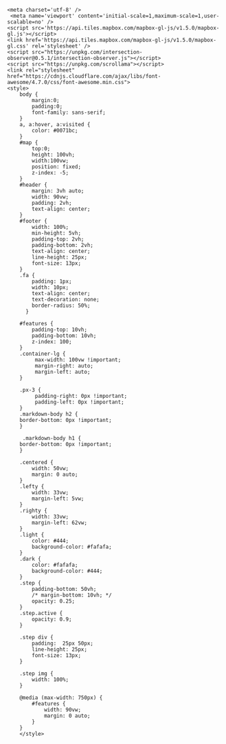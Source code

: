 <html>
<head>
<!-- Global site tag (gtag.js) - Google Analytics -->
<script async src="https://www.googletagmanager.com/gtag/js?id=G-RD6956Y706"></script>
<script>
  window.dataLayer = window.dataLayer || [];
  function gtag(){dataLayer.push(arguments);}
  gtag('js', new Date());

  gtag('config', 'G-RD6956Y706');
</script>

    <meta charset='utf-8' />
     <meta name='viewport' content='initial-scale=1,maximum-scale=1,user-scalable=no' />
    <script src='https://api.tiles.mapbox.com/mapbox-gl-js/v1.5.0/mapbox-gl.js'></script>
    <link href='https://api.tiles.mapbox.com/mapbox-gl-js/v1.5.0/mapbox-gl.css' rel='stylesheet' />
    <script src="https://unpkg.com/intersection-observer@0.5.1/intersection-observer.js"></script>
    <script src="https://unpkg.com/scrollama"></script>
    <link rel="stylesheet" href="https://cdnjs.cloudflare.com/ajax/libs/font-awesome/4.7.0/css/font-awesome.min.css">
    <style>
        body {
            margin:0; 
            padding:0; 
            font-family: sans-serif;
        }
        a, a:hover, a:visited {
            color: #0071bc;
        }
        #map {
            top:0; 
            height: 100vh;
            width:100vw;
            position: fixed;
            z-index: -5;
        }
        #header {
            margin: 3vh auto;
            width: 90vw;
            padding: 2vh;
            text-align: center;
        }
        #footer {
            width: 100%;
            min-height: 5vh;
            padding-top: 2vh;
            padding-bottom: 2vh;
            text-align: center;
            line-height: 25px;
            font-size: 13px;
        }
        .fa {
            padding: 1px;
            width: 10px;
            text-align: center;
            text-decoration: none;
            border-radius: 50%;
          }
          
        #features {
            padding-top: 10vh;
            padding-bottom: 10vh;
            z-index: 100;
        }
        .container-lg {
             max-width: 100vw !important;
             margin-right: auto;
             margin-left: auto;
        }   
        
        .px-3 {
             padding-right: 0px !important;
             padding-left: 0px !important;
        }
        .markdown-body h2 {
        border-bottom: 0px !important;
        }
        
         .markdown-body h1 {
        border-bottom: 0px !important;
        }
        
        .centered {
            width: 50vw;
            margin: 0 auto;
        }
        .lefty {
            width: 33vw;
            margin-left: 5vw;
        }
        .righty {
            width: 33vw;
            margin-left: 62vw;
        }
        .light {
            color: #444;
            background-color: #fafafa;
        }
        .dark {
            color: #fafafa;
            background-color: #444;
        }
        .step {
            padding-bottom: 50vh;
            /* margin-bottom: 10vh; */
            opacity: 0.25;
        }
        .step.active {
            opacity: 0.9;
        }

        .step div {
            padding:  25px 50px;
            line-height: 25px;
            font-size: 13px;
        }

        .step img {
            width: 100%;
        }

        @media (max-width: 750px) {
            #features {
                width: 90vw;
                margin: 0 auto;
            }
        }
        </style>
</head>
<body>

<div id="map"></div>
<div id="story"></div>
<script>
var config = {
    style: 'mapbox://styles/reachabove/ckgqu406e4rc119o31llg01wk',
    accessToken: 'pk.eyJ1IjoicmVhY2hhYm92ZSIsImEiOiJjazA1ZnBuam8zbDBlM2htdnFzazc1bjI1In0.GlSlBxjbFhFjoassRsXKiA',
    showMarkers: false,
    theme: 'dark',
    alignment: 'left',
    title: 'Staying Active during the Pandemic',
    subtitle: 'Local Adventures of Sam & Evan (6 & 4 years old)',
    byline: 'by the Houston Family',
    footer: 'More on our biking adventures <a href="https://www.instagram.com/reach.above/" class="fa fa-instagram"></a> | Maps and Stuff <a href="https://twitter.com/reach_above" class="fa fa-twitter"></a></br>Special thanks to:</br>Mapbox Solutions Architecture and @lobenichou for the Scrollytelling Template | @John_M_Nelson for the Firefly ArcGIS Blog | @jonni_walker for the Glow Effect Blog',
    chapters: [
        {
            id: 'Opportunity',
            title: 'Outdoor Opportunity',
            image: './mapathon/S_E_D.jpg',
            description: 'With school, sports and indoor activites cancelled we had more opportunities to get outside and explore our community. To do that we rode our bikes all around our community and nearby trails',
            location: {
                center: [-78.69037, 43.93645 ],
                zoom: 11.74,
                pitch: 0.00,
                bearing: -2.30
            },
            onChapterEnter: [
                {
                    layer: 'strava-1',
                    opacity: 0.8
                },
                 {
                    layer: 'strava-2',
                    opacity: 0.6
                }
            ],
            onChapterExit: [
                {
                    layer: 'strava-1',
                    opacity: 0.8
                },
                 {
                    layer: 'strava-2',
                    opacity: 0.6
                }
            ]
        },
        {
            id: 'local',
            title: 'Our Local Rides',
            image: '',
            description: 'Almost everyday we got outside and rode our bikes. The darker the red and wider the line the further the ride',
            location: {
                center: [-78.68791, 43.91651],
                zoom: 13.06,
                pitch: 0.00,
                bearing: 0.00
            },
            onChapterEnter: [],
            onChapterExit: []
       
        },
        {
            id: 'Weather',
            title: 'We rode in all sorts of weather. Rain, Snow, Cold and Hot',
            image: './mapathon/S_E.jpg',
            description: 'Here is a picture mid-ride in a snow storm.',
            location: {
                center: [-78.67219, 43.92559],
                zoom: 17.08,
                pitch: 60.00,
                bearing: -8.00
            },
			
            onChapterEnter: [],
            onChapterExit: []
            
        },
        {
            id: 'Joseph',
            title: 'We went exploring all sorts of places. We went to our school',
            image: '',
            description: '<a href="https://http://stjosephbowmanville.pvnccdsb.on.ca/">St. Joseph C.E.S. Bowmanville</a>',
            location: {
                center: [-78.675, 43.904],
                zoom: 16.73,
                pitch: 60.00,
                bearing: 0.00
            },
            onChapterEnter: [
                {
                    layer: 'buildings',
                    opacity: 0.8
                },
            ],
            onChapterExit: [
                {
                    layer: 'buildings',
                    opacity: 0.8
                }
            ]
        },
    {
            id: 'Daycare',
            title: 'And to Evans Daycare',
            image: '',
            description: 'In June - Instead of a drive-by, we did a ride-by, to say farewell to Evan teachers as he is off to J.K. ',
            location: {
                center: [-78.69655, 43.90521 ],
                zoom: 17.02,
                pitch: 60.00,
                bearing: 43.20
            },
            onChapterEnter: [
                {
                    layer: 'buildings',
                    opacity: 0.8
                }
            ],
            onChapterExit: [
                {
                    layer: 'buildings',
                    opacity: 0.0
                }
            ]
        },
        {
            id: 'Jury',
            title: 'We discovered some of Bowmanvilles Histoy - Over the bridge to the Jury Lands',
            image: './mapathon/Skids.gif',
            description: 'During the years 1941 to 1945 the property was used as a German prisoner-of-war camp. The camp was used primarily for German officers, with over 800 prisoners occupying the camp at times. Read more at <a href="https://www.jurylandsfoundation.com">Jury Land Foundation</a>',
            location: {
                center: [-78.66974, 43.92563],
                zoom: 15.30,
                pitch: 0.00,
                bearing: 0.00
            },
             onChapterEnter: [],
             onChapterExit: []
        },
            {
            id: 'Dirt Jumps',
            title: 'We loved being dare-devils at the Jackman Rd Dirt Jumps',
            image: './mapathon/Jackman.gif',
            description: 'We went here a lot you can tell by all the lines overlapping near the river and all the lines with the trips to this excellent area.',
            location: {
                center: [-78.702, 43.920],
                zoom: 15.54,
                pitch: 0.00,
                bearing: 0.00
            },
             onChapterEnter: [],
             onChapterExit: []
        },
           {
            id: 'Creeks',
            title: 'We travelled along the paved and gravel paths. Our favourites run parallel to the Bowmanville Creek and the Soper Creek',
            image: './mapathon/Hill.gif',
            description: 'Lots of work is going into connecting these two trails together and to the waterfront trail. And protecting the Salmon. Thank you <a href="https://valleys2000.ca/">Valleys 2000</a>',
            location: {
                center: [ -78.68791,43.90641],
                zoom:  14.63,
                pitch: 60.00,
                bearing:  -37.05
            },
             onChapterEnter: [
                {
                    layer: 'strava-1',
                    opacity: 0.8
                },
                 {
                    layer: 'strava-2',
                    opacity: 0.6
                }
            ],
            onChapterExit: [
                {
                    layer: 'strava-1',
                    opacity: 0.0
                },
                 {
                    layer: 'strava-2',
                    opacity: 0.0
                }
            ]
        },
        
        {
            id: 'Longest',
            title: 'Our longest rides were 12KM here is what it looks like on the map.',
            image: '',
            description: '',
            location: {
                center: [-78.68791, 43.91651],
                zoom: 13.06,
                pitch: 0.00,
                bearing: 0.00
            },
             onChapterEnter: [
                {
                    layer: 'strava-1l',
                    opacity: 0.8
                },
                 {
                    layer: 'strava-2l',
                    opacity: 0.6
                }
            ],
            onChapterExit: [
                {
                    layer: 'strava-1l',
                    opacity: 0.0
                },
                 {
                    layer: 'strava-2l',
                    opacity: 0.0
                }
            ]
        },
        
       {
            id: 'Orono',
            title: 'Just a 10 minute drive from us is the Orono Crown Lands',
            image: './mapathon/S_E4.jpg',
            description: 'We were lucky to have these trails available to us since March 2020. Thank you <a href="https://oronocrownlands.com/">Orono Crown Lands</a>',
            location: {
                center: [-78.62617, 43.97136 ],
                zoom: 14.31,
                pitch: 37.00,
                bearing: -19.02
            },
            onChapterEnter: [],
            onChapterExit: []
        },
        
    {
            id: 'Uxbridge Bike Park',
            title: 'We travel a bit further simetimes to the Uxbridge Rotary Bike Park',
            image: './mapathon/BP_Evan.gif',
            description: 'There are no GPS tracks here, but we love riding the pump track in Uxbridge.',
            location: {
                center: [ -79.12724, 44.12500],
                zoom: 17.35,
                pitch: 60.00,
                bearing: 76.80
            },
             onChapterEnter: [],
             onChapterExit: []
        },
         {
            id: 'Durham Forest',
            title: 'But we have the most fun at Durham Forest. It has some of the best Mountain Biking in Ontario',
            image: './mapathon/Double.gif',
            description: 'Check out this fantastic organization building these wicked trails. <a href="https://durhammountainbiking.ca/">DMBA</a>',
            location: {
                center: [-79.08406, 44.04963],
                zoom: 14.65,
                pitch: 0.00,
                bearing: 0.00
            },
            onChapterEnter: [],
            onChapterExit: []
        },
        {
            id: 'Running',
            title: 'How active have we been so far?',
            image: './mapathon/Evan_Balance.gif',
            description: '',
            location: {
                center: [ -78.68438, 43.91550],
                zoom: 13.17,
                pitch: 60.00,
                bearing: 0.00
            },
             onChapterEnter: [],
             onChapterExit: []
        },
         {
            id: 'Stats',
            title: 'From March 2020 to October 2020 we have completed:',
            image: '',
            description: '<p> 160 Activities </br>Travelled 800KM </br>Went up 5000M in Elevation</br>and had a Max Speed of 28KPH</p> ',
            location: {
                center: [ -78.68438, 43.91550],
                zoom: 13.17,
                pitch: 60.00,
                bearing: 0.00
            },
            onChapterEnter: [],
            onChapterExit: []
        },
        {
            id: 'Closing',
            title: 'We hope you have enjoyed our story and that you are staying safe healthy and active during this time as well ',
            image: './mapathon/Collage.png',
            description: '',
            location: {
                center: [ -78.68438, 43.91550],
                zoom: 13.17,
                pitch: 60.00,
                bearing: 0.00
            },
             onChapterEnter: [],
             onChapterExit: []
        }
    ]
};

</script>
<script>
var layerTypes = {
    'fill': ['fill-opacity'],
    'line': ['line-opacity'],
    'circle': ['circle-opacity', 'circle-stroke-opacity'],
    'symbol': ['icon-opacity', 'text-opacity'],
    'raster': ['raster-opacity'],
    'fill-extrusion': ['fill-extrusion-opacity']
}

var alignments = {
    'left': 'lefty',
    'center': 'centered',
    'right': 'righty'
}

function getLayerPaintType(layer) {
    var layerType = map.getLayer(layer).type;
    return layerTypes[layerType];
}

function setLayerOpacity(layer) {
    var paintProps = getLayerPaintType(layer.layer);
    paintProps.forEach(function(prop) {
        map.setPaintProperty(layer.layer, prop, layer.opacity);
    });
}

var story = document.getElementById('story');
var features = document.createElement('div');
features.classList.add(alignments[config.alignment]);
features.setAttribute('id', 'features');

var header = document.createElement('div');

if (config.title) {
    var titleText = document.createElement('h1');
    titleText.innerText = config.title;
    header.appendChild(titleText);
}

if (config.subtitle) {
    var subtitleText = document.createElement('h2');
    subtitleText.innerText = config.subtitle;
    header.appendChild(subtitleText);
}

if (config.byline) {
    var bylineText = document.createElement('p');
    bylineText.innerText = config.byline;
    header.appendChild(bylineText);
}

if (header.innerText.length > 0) {
    header.classList.add(config.theme);
    header.setAttribute('id', 'header');
    story.appendChild(header);
}

config.chapters.forEach((record, idx) => {
    var container = document.createElement('div');
    var chapter = document.createElement('div');
    
    if (record.title) {
        var title = document.createElement('h3');
        title.innerText = record.title;
        chapter.appendChild(title);
    }
    
    if (record.image) {
        var image = new Image();  
        image.src = record.image;  
        chapter.appendChild(image);
    }
    
       
    if (record.description) {
        var story = document.createElement('p');
        story.innerHTML = record.description;
        chapter.appendChild(story);
    }

    container.setAttribute('id', record.id);
    container.classList.add('step');
    if (idx === 0) {
        container.classList.add('active');
    }

    chapter.classList.add(config.theme);
    container.appendChild(chapter);
    features.appendChild(container);
});

story.appendChild(features);

var footer = document.createElement('div');

if (config.footer) {
    var footerText = document.createElement('p');
    footerText.innerHTML = config.footer;
    footer.appendChild(footerText);
}

if (footer.innerText.length > 0) {
    footer.classList.add(config.theme);
    footer.setAttribute('id', 'footer');
    story.appendChild(footer);
}

mapboxgl.accessToken = config.accessToken;

const transformRequest = (url) => {
    const hasQuery = url.indexOf("?") !== -1;	  
    const suffix = hasQuery ? "&pluginName=journalismScrollytelling" : "?pluginName=journalismScrollytelling";	  
    return {
      url: url + suffix
    }	  
}

var map = new mapboxgl.Map({
    container: 'map',
    style: config.style,
    center: config.chapters[0].location.center,
    zoom: config.chapters[0].location.zoom,
    bearing: config.chapters[0].location.bearing,
    pitch: config.chapters[0].location.pitch,
    scrollZoom: false,
    transformRequest: transformRequest
});

var marker = new mapboxgl.Marker();
if (config.showMarkers) {
    marker.setLngLat(config.chapters[0].location.center).addTo(map);
}

// instantiate the scrollama
var scroller = scrollama();

map.on("load", function() {
    // setup the instance, pass callback functions
    scroller
    .setup({
        step: '.step',
        offset: 0.5,
        progress: true
    })
    .onStepEnter(response => {
        var chapter = config.chapters.find(chap => chap.id === response.element.id);
        response.element.classList.add('active');
        map.flyTo(chapter.location);
        if (config.showMarkers) {
            marker.setLngLat(chapter.location.center);
        }
        if (chapter.onChapterEnter.length > 0) {
            chapter.onChapterEnter.forEach(setLayerOpacity);
        }
    })
    .onStepExit(response => {
        var chapter = config.chapters.find(chap => chap.id === response.element.id);
        response.element.classList.remove('active');
        if (chapter.onChapterExit.length > 0) {
            chapter.onChapterExit.forEach(setLayerOpacity);
        }
    });
});

// setup resize event
window.addEventListener('resize', scroller.resize);

</script>


</body>
</html>
